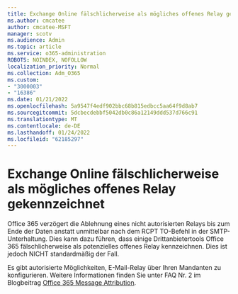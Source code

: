 ```yaml
---
title: Exchange Online fälschlicherweise als mögliches offenes Relay gekennzeichnet
ms.author: cmcatee
author: cmcatee-MSFT
manager: scotv
ms.audience: Admin
ms.topic: article
ms.service: o365-administration
ROBOTS: NOINDEX, NOFOLLOW
localization_priority: Normal
ms.collection: Adm_O365
ms.custom:
- "3000003"
- "16386"
ms.date: 01/21/2022
ms.openlocfilehash: 5a9547f4edf902bbc68b815edbcc5aa64f9d8ab7
ms.sourcegitcommit: 5dcbecdebbf5042db0c86a12149ddd537d766c91
ms.translationtype: MT
ms.contentlocale: de-DE
ms.lasthandoff: 01/24/2022
ms.locfileid: "62185297"
---
```

# <a name="exchange-online-incorrectly-flagged-as-possible-open-relay"></a>Exchange Online fälschlicherweise als mögliches offenes Relay gekennzeichnet

Office 365 verzögert die Ablehnung eines nicht autorisierten Relays bis zum Ende der Daten anstatt unmittelbar nach dem RCPT TO-Befehl in der SMTP-Unterhaltung. Dies kann dazu führen, dass einige Drittanbietertools Office 365 fälschlicherweise als potenzielles offenes Relay kennzeichnen. Dies ist jedoch NICHT standardmäßig der Fall.

Es gibt autorisierte Möglichkeiten, E-Mail-Relay über Ihren Mandanten zu konfigurieren. Weitere Informationen finden Sie unter FAQ Nr. 2 im Blogbeitrag [Office 365 Message Attribution](https://techcommunity.microsoft.com/t5/exchange-team-blog/office-365-message-attribution/ba-p/749143).
